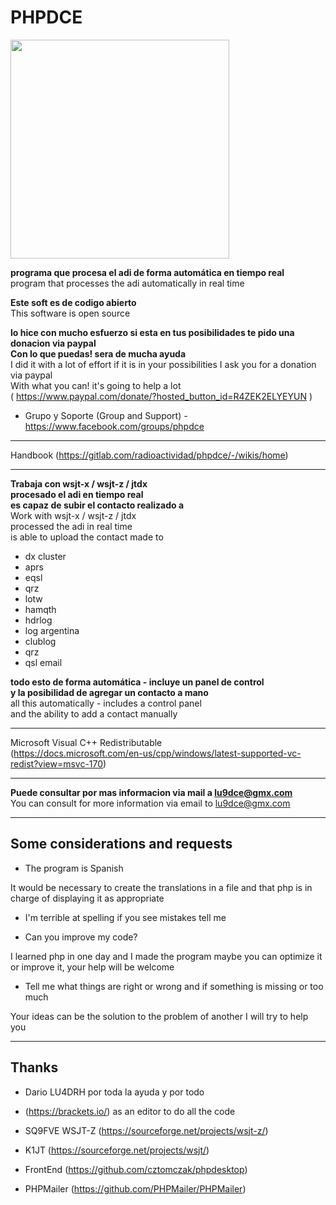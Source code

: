 # PHPDCE

 <img src="https://gitlab.com/radioactividad/phpdce/-/wikis/uploads/f689221a4806a27c4462c60aae8def48/FYtP279WQAEwJ3M.png" width="350">


<b>programa que procesa el adi de forma automática en tiempo real</b><br>
program that processes the adi automatically in real time

<b>Este soft es de codigo abierto</b><br>
This software is open source

<b>lo hice con mucho esfuerzo si esta en tus posibilidades te pido una donacion via paypal<br>
Con lo que puedas! sera de mucha ayuda</b><br>
I did it with a lot of effort if it is in your possibilities I ask you for a donation via paypal<br>
With what you can! it's going to help a lot<br>
( https://www.paypal.com/donate/?hosted_button_id=R4ZEK2ELYEYUN )

* Grupo y Soporte (Group and Support) - https://www.facebook.com/groups/phpdce

-----------------

Handbook (https://gitlab.com/radioactividad/phpdce/-/wikis/home)

-----------------

<b>Trabaja con wsjt-x / wsjt-z / jtdx<br>
procesado el adi en tiempo real<br>
es capaz de subir el contacto realizado a</b><br>
Work with wsjt-x / wsjt-z / jtdx<br>
processed the adi in real time<br>
is able to upload the contact made to<br>


* dx cluster
* aprs
* eqsl
* qrz
* lotw
* hamqth
* hdrlog
* log argentina
* clublog
* qrz
* qsl email

<b>todo esto de forma automática - incluye un panel de control<br>
y la posibilidad de agregar un contacto a mano</b><br>
all this automatically - includes a control panel<br>
and the ability to add a contact manually<br>

-----------------

Microsoft Visual C++ Redistributable<br>
(https://docs.microsoft.com/en-us/cpp/windows/latest-supported-vc-redist?view=msvc-170)<br>

-----------------

<b>Puede consultar por mas informacion via mail a lu9dce@gmx.com</b><br>
You can consult for more information via email to lu9dce@gmx.com<br>

-----------------

## Some considerations and requests

* The program is Spanish

It would be necessary to create the translations in a file and that php is in charge of displaying it as appropriate

* I'm terrible at spelling if you see mistakes tell me

* Can you improve my code?

I learned php in one day and I made the program maybe you can optimize it or improve it, your help will be welcome

* Tell me what things are right or wrong and if something is missing or too much

Your ideas can be the solution to the problem of another I will try to help you

-----------------

## Thanks

* Dario LU4DRH por toda la ayuda y por todo 

* (https://brackets.io/) as an editor to do all the code

* SQ9FVE WSJT-Z (https://sourceforge.net/projects/wsjt-z/)

* K1JT (https://sourceforge.net/projects/wsjt/)

* FrontEnd (https://github.com/cztomczak/phpdesktop)

* PHPMailer (https://github.com/PHPMailer/PHPMailer)


